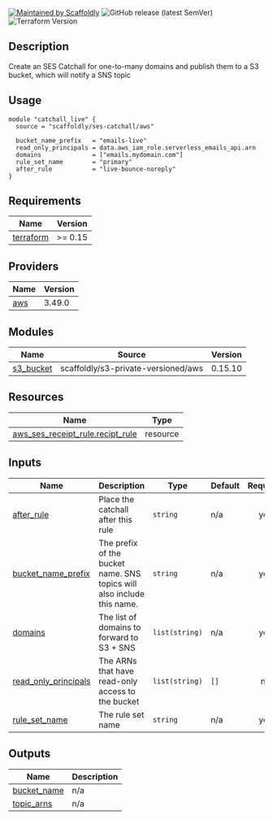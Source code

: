 [![Maintained by Scaffoldly](https://img.shields.io/badge/maintained%20by-scaffoldly-blueviolet)](https://github.com/scaffoldly)
![GitHub release (latest SemVer)](https://img.shields.io/github/v/release/scaffoldly/terraform-aws-ses-catchall)
![Terraform Version](https://img.shields.io/badge/tf-%3E%3D0.15.0-blue.svg)

## Description

Create an SES Catchall for one-to-many domains and publish them to a S3 bucket, which will notify a SNS topic

## Usage

```hcl
module "catchall_live" {
  source = "scaffoldly/ses-catchall/aws"

  bucket_name_prefix   = "emails-live"
  read_only_principals = data.aws_iam_role.serverless_emails_api.arn
  domains              = ["emails.mydomain.com"]
  rule_set_name        = "primary"
  after_rule           = "live-bounce-noreply"
}
```

<!-- BEGIN_TF_DOCS -->
## Requirements

| Name | Version |
|------|---------|
| <a name="requirement_terraform"></a> [terraform](#requirement\_terraform) | >= 0.15 |

## Providers

| Name | Version |
|------|---------|
| <a name="provider_aws"></a> [aws](#provider\_aws) | 3.49.0 |

## Modules

| Name | Source | Version |
|------|--------|---------|
| <a name="module_s3_bucket"></a> [s3\_bucket](#module\_s3\_bucket) | scaffoldly/s3-private-versioned/aws | 0.15.10 |

## Resources

| Name | Type |
|------|------|
| [aws_ses_receipt_rule.recipt_rule](https://registry.terraform.io/providers/hashicorp/aws/latest/docs/resources/ses_receipt_rule) | resource |

## Inputs

| Name | Description | Type | Default | Required |
|------|-------------|------|---------|:--------:|
| <a name="input_after_rule"></a> [after\_rule](#input\_after\_rule) | Place the catchall after this rule | `string` | n/a | yes |
| <a name="input_bucket_name_prefix"></a> [bucket\_name\_prefix](#input\_bucket\_name\_prefix) | The prefix of the bucket name. SNS topics will also include this name. | `string` | n/a | yes |
| <a name="input_domains"></a> [domains](#input\_domains) | The list of domains to forward to S3 + SNS | `list(string)` | n/a | yes |
| <a name="input_read_only_principals"></a> [read\_only\_principals](#input\_read\_only\_principals) | The ARNs that have read-only access to the bucket | `list(string)` | `[]` | no |
| <a name="input_rule_set_name"></a> [rule\_set\_name](#input\_rule\_set\_name) | The rule set name | `string` | n/a | yes |

## Outputs

| Name | Description |
|------|-------------|
| <a name="output_bucket_name"></a> [bucket\_name](#output\_bucket\_name) | n/a |
| <a name="output_topic_arns"></a> [topic\_arns](#output\_topic\_arns) | n/a |
<!-- END_TF_DOCS -->
